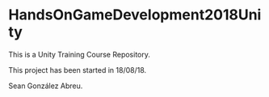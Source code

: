 # HandsOnGameDevelopment2018Unity

This is a Unity Training Course Repository.

This project has been started in 18/08/18.

Sean González Abreu.
